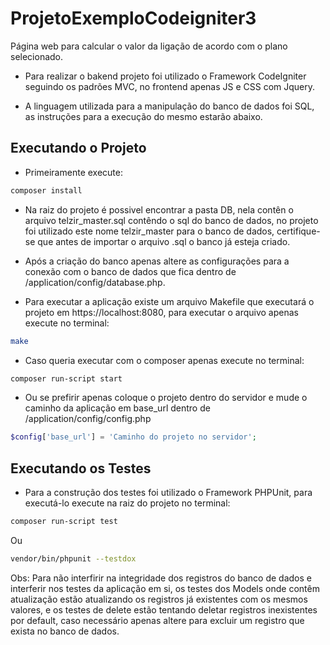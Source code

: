 ProjetoExemploCodeigniter3
==========================

Página web para calcular o valor da ligação de acordo com o plano selecionado.

 - Para realizar o bakend projeto foi utilizado o Framework CodeIgniter seguindo 
 os padrões MVC, no frontend apenas JS e CSS com Jquery.

 - A linguagem utilizada para a manipulação do banco de dados foi SQL,
 as instruções para a execução do mesmo estarão abaixo.

## Executando o Projeto

 - Primeiramente execute:

```bash
composer install
```
 - Na raiz do projeto é possivel encontrar a pasta DB, nela contên o arquivo
 telzir_master.sql contêndo o sql do banco de dados, no projeto foi utilizado
 este nome telzir_master para o banco de dados, certifique-se que antes de 
 importar o arquivo .sql o banco já esteja criado.

 - Após a criação do banco apenas altere as configurações para a conexão com o banco de dados
 que fica dentro de /application/config/database.php.

 - Para executar a aplicação existe um arquivo Makefile que executará o projeto em
https://localhost:8080, para executar o arquivo apenas execute no terminal:

```bash
make
```
 - Caso queria executar com o composer apenas execute no terminal:

```bash
composer run-script start
```

- Ou se prefirir apenas coloque o projeto dentro do servidor e mude o caminho da aplicação em
base_url dentro de /application/config/config.php

```php
$config['base_url'] = 'Caminho do projeto no servidor';
```

## Executando os Testes

 - Para a construção dos testes foi utilizado o Framework PHPUnit, para executá-lo
 execute na raiz do projeto no terminal:

```bash
composer run-script test
```

Ou

```bash
vendor/bin/phpunit --testdox
```

Obs: Para não interfirir na integridade dos registros do banco de dados e interferir nos
testes da aplicação em si, os testes dos Models onde contêm atualização estão atualizando
os registros já existentes com os mesmos valores, e os testes de delete estão tentando deletar
registros inexistentes por default, caso necessário apenas altere para excluir um registro que exista no banco de dados.







